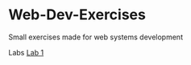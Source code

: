 # Web-Dev-Exercises
Small exercises made for web systems development

Labs
[Lab 1](https://ajcastan0103.github.io/Web-Dev-Exercises/lab01)
